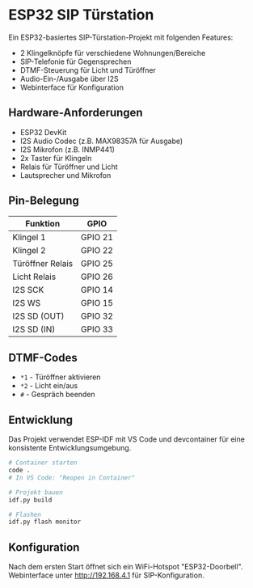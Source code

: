 # ESP32 SIP Türstation

Ein ESP32-basiertes SIP-Türstation-Projekt mit folgenden Features:

- 2 Klingelknöpfe für verschiedene Wohnungen/Bereiche
- SIP-Telefonie für Gegensprechen
- DTMF-Steuerung für Licht und Türöffner
- Audio-Ein-/Ausgabe über I2S
- Webinterface für Konfiguration

## Hardware-Anforderungen

- ESP32 DevKit
- I2S Audio Codec (z.B. MAX98357A für Ausgabe)
- I2S Mikrofon (z.B. INMP441)
- 2x Taster für Klingeln
- Relais für Türöffner und Licht
- Lautsprecher und Mikrofon

## Pin-Belegung

| Funktion | GPIO |
|----------|------|
| Klingel 1 | GPIO 21 |
| Klingel 2 | GPIO 22 |
| Türöffner Relais | GPIO 25 |
| Licht Relais | GPIO 26 |
| I2S SCK | GPIO 14 |
| I2S WS | GPIO 15 |
| I2S SD (OUT) | GPIO 32 |
| I2S SD (IN) | GPIO 33 |

## DTMF-Codes

- `*1` - Türöffner aktivieren
- `*2` - Licht ein/aus
- `#` - Gespräch beenden

## Entwicklung

Das Projekt verwendet ESP-IDF mit VS Code und devcontainer für eine konsistente Entwicklungsumgebung.

```bash
# Container starten
code .
# In VS Code: "Reopen in Container"

# Projekt bauen
idf.py build

# Flashen
idf.py flash monitor
```

## Konfiguration

Nach dem ersten Start öffnet sich ein WiFi-Hotspot "ESP32-Doorbell". 
Webinterface unter http://192.168.4.1 für SIP-Konfiguration.